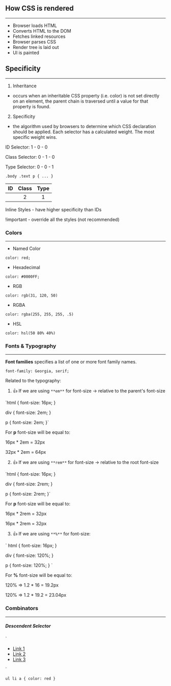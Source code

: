 ## How CSS is rendered

---

- Browser loads HTML
- Converts HTML to the DOM
- Fetches linked resources
- Browser parses CSS
- Render tree is laid out
- UI is painted

## Specificity

---

1. Inheritance

- occurs when an inheritable CSS property (i.e. color) is not set directly on an element, the parent chain is traversed until a value for that property is found.

2. Specificity

- the algorithm used by browsers to determine which CSS declaration should be applied. Each selector has a calculated weight. The most specific weight wins.

ID Selector: 1 - 0 - 0

Class Selector: 0 - 1 - 0

Type Selector: 0 - 0 - 1

`.body .text p {
    ...
}`

| ID  | Class | Type |
| :-: | :---: | :--: |
|     |   2   |  1   |

Inline Styles - have higher specificity than IDs

!important - override all the styles (not recommended)

### Colors

---

- Named Color

`color: red;`

- Hexadecimal

`color: #0000FF;`

- RGB

`color: rgb(31, 120, 50)`

- RGBA

`color: rgba(255, 255, 255, .5)`

- HSL

`color: hsl(50 80% 40%)`

### Fonts & Typography

---

**Font families** specifies a list of one or more font family names.

`font-family: Georgia, serif;`

Related to the typography:

1. :+1: If we are using `**em**` for font-size -> relative to the parent's font-size

`html {
font-size: 16px;
}

div {
font-size: 2em;
}

p {
font-size: 2em;
}`

For **p** font-size will be equal to:

16px \* 2em = 32px

32px \* 2em = 64px

2. :+1: If we are using `**rem**` for font-size -> relative to the root font-size

`html {
font-size: 16px;
}

div {
font-size: 2rem;
}

p {
font-size: 2rem;
}`

For **p** font-size will be equal to:

16px \* 2rem = 32px

16px \* 2rem = 32px

3. :+1: If we are using `**%**` for font-size:

` html {
font-size: 16px;
}

div {
font-size: 120%;
}

p {
font-size: 120%;
} `

For **%** font-size will be equal to:

120% => 1.2 \* 16 = 19.2px

120% => 1.2 \* 19.2 = 23.04px

### Combinators

---

##### Descendent Selector

`

<ul>
<li><a href="#">Link 1</a></li>
<li><a href="#">Link 2</a></li>
<li><a href="#">Link 3</a></li>
</ul>
`

`ul li a {
    color: red
}`

